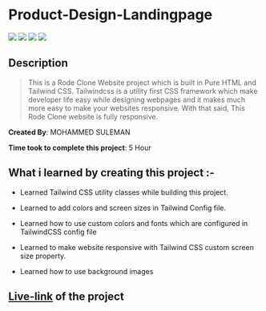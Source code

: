 # Product-Design-Landingpage

![](https://img.shields.io/badge/-HTML-orange)
![](https://img.shields.io/badge/-TAILWIND--CSS-green)
![](https://img.shields.io/badge/-RESPONSIVE-blue)
![](https://img.shields.io/badge/-NETLIFY-yellow)

## Description

>This is a Rode Clone Website project which is built in Pure HTML and Tailwind CSS. Tailwindcss is a utility first CSS framework which make developer life easy while designing webpages and it makes much more easy to make your websites responsive. With that said, This Rode Clone website is fully responsive.

**Created By**: MOHAMMED SULEMAN

**Time took to complete this project**: 5 Hour

## What i learned by creating this project :-

- Learned Tailwind CSS utility classes while building this project.

- Learned to add colors and screen sizes in Tailwind Config file.

- Learned how to use custom colors and fonts which are configured in TailwindCSS config file

- Learned to make website responsive with Tailwind CSS custom screen size property.

- Learned how to use background images

## [Live-link](https://rode-clone-tailwindcss01.netlify.app/) of the project